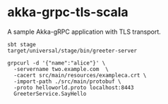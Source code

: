 # akka-grpc-tls-scala

A sample Akka-gRPC application with TLS transport.

```
sbt stage
target/universal/stage/bin/greeter-server
```

```
grpcurl -d '{"name":"alice"}' \
  -servername two.example.com  \
  -cacert src/main/resources/exampleca.crt \ 
  -import-path ./src/main/protobuf \
  -proto helloworld.proto localhost:8443 
  GreeterService.SayHello
```